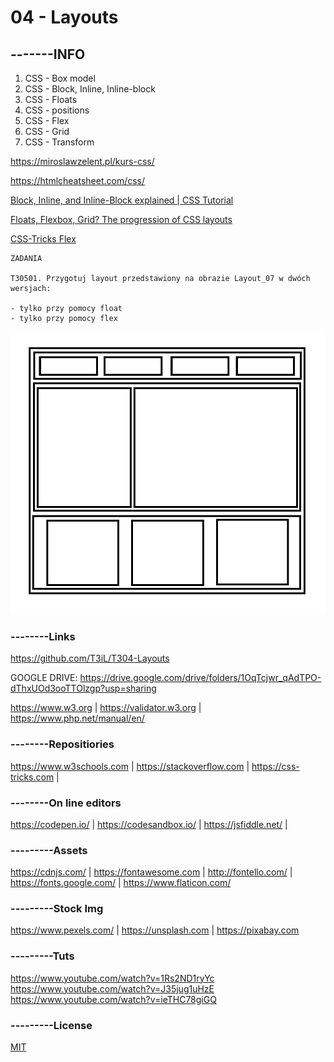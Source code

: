 # 04 - Layouts

## -------INFO

1. CSS - Box model
2. CSS - Block, Inline, Inline-block
3. CSS - Floats
4. CSS - positions
5. CSS - Flex
6. CSS - Grid
7. CSS - Transform



https://miroslawzelent.pl/kurs-css/

https://htmlcheatsheet.com/css/

[Block, Inline, and Inline-Block explained | CSS Tutorial](https://youtu.be/x_i2gga-sYg)

[Floats, Flexbox, Grid? The progression of CSS layouts](https://youtu.be/R7gqJkdc5dM)

[CSS-Tricks Flex](https://css-tricks.com/snippets/css/a-guide-to-flexbox/)

```
ZADANIA

T30501. Przygotuj layout przedstawiony na obrazie Layout_07 w dwóch wersjach: 

- tylko przy pomocy float
- tylko przy pomocy flex
```
![Layout_07](/Layout_07.jpg)

### --------Links
https://github.com/T3iL/T304-Layouts

GOOGLE DRIVE: https://drive.google.com/drive/folders/1OqTcjwr_qAdTPO-dThxUOd3ooTTOlzgp?usp=sharing

https://www.w3.org | https://validator.w3.org | https://www.php.net/manual/en/
### --------Repositiories
https://www.w3schools.com | https://stackoverflow.com | https://css-tricks.com |
### --------On line editors
https://codepen.io/ | https://codesandbox.io/ | https://jsfiddle.net/ |
### ---------Assets
https://cdnjs.com/ | https://fontawesome.com | http://fontello.com/ | https://fonts.google.com/ | https://www.flaticon.com/
### ---------Stock Img
https://www.pexels.com/ | https://unsplash.com | https://pixabay.com
### ---------Tuts
https://www.youtube.com/watch?v=1Rs2ND1ryYc
https://www.youtube.com/watch?v=J35jug1uHzE
https://www.youtube.com/watch?v=ieTHC78giGQ
### ---------License
[MIT](https://choosealicense.com/licenses/mit/)
